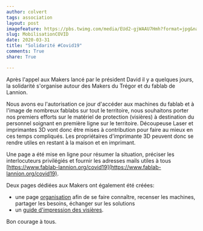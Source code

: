 ```yaml
---
author: colvert
tags: association
layout: post
imagefeature: https://pbs.twimg.com/media/EUd2-gjWAAU7Hmh?format=jpg&name=large
slug: MobilisationCOVID
date: 2020-03-31
title: "Solidarité #Covid19"
comments: True
share: True

---
```


Après l'appel aux Makers lancé par le président David il y a quelques jours, la
solidarité s'organise autour des Makers du Trégor et du fablab de Lannion.

Nous avons eu l'autorisation ce jour d'accéder aux machines du fablab et à
l'image de nombreux fablabs sur tout le territoire, nous souhaitons porter nos
premiers efforts sur le matériel de protection (visières) à destination du
personnel soignant en première ligne sur le territoire.
Découpeuse Laser et imprimantes 3D vont donc être mises à contribution pour
faire au mieux en ces temps compliqués. Les propriétaires d'imprimante 3D peuvent donc se rendre utiles en restant à la maison et en imprimant.

Une page a été mise en ligne pour résumer la situation, préciser les
interlocuteurs privilégiés et fournir les adresses mails utiles à tous
[https://www.fablab-lannion.org/covid19](https://www.fablab-lannion.org/covid19).

Deux pages dédiées aux Makers ont également été créées:

- une page [organisation](https://www.fablab-lannion.org/covid-makers) afin de
  se faire connaître, recenser les machines, partager les besoins, échanger sur
  les solutions
- un [guide d'impression des visières](https://www.fablab-lannion.org/VisieresFabLab).

Bon courage à tous.
